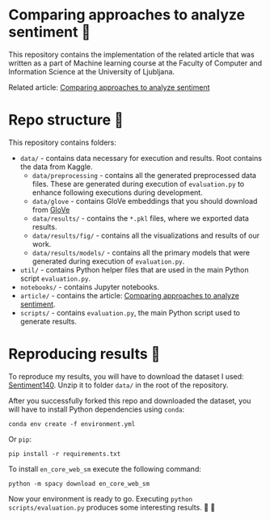 # Comparing approaches to analyze sentiment :memo:
This repository contains the implementation of the related article that was written as a part of Machine learning course at the Faculty of Computer and Information Science at the University of Ljubljana.

Related article: [Comparing approaches to analyze sentiment](https://github.com/lzontar/Sentiment-Analysis-ML/blob/master/article/comparing-approaches-to-analyze-sentiment.pdf)

# Repo structure :blue_book:
This repository contains folders:
* ```data/``` - contains data necessary for execution and results. Root contains the data from Kaggle.
  * ```data/preprocessing``` - contains all the generated preprocessed data files. These are generated during execution of `evaluation.py` to enhance following executions during development.
  * ```data/glove``` - contains GloVe embeddings that you should download from [GloVe](https://nlp.stanford.edu/projects/glove/)
  * ```data/results/``` - contains the ```*.pkl``` files, where we exported data results.
  * ```data/results/fig/``` - contains all the visualizations and results of our work.
  * ```data/results/models/``` - contains all the primary models that were generated during execution of ```evaluation.py```.  
* ```util/``` - contains Python helper files that are used in the main Python script ```evaluation.py```.
* ```notebooks/``` - contains Jupyter notebooks. 
* ```article/``` - contains the article: [Comparing approaches to analyze sentiment](https://github.com/lzontar/Sentiment-Analysis-ML/blob/master/article/comparing-approaches-to-analyze-sentiment.pdf).
* ```scripts/``` - contains ```evaluation.py```, the main Python script used to generate results. 

# Reproducing results :snake:
To reproduce my results, you will have to download the dataset I used: [Sentiment140](https://www.kaggle.com/kazanova/sentiment140). Unzip it to folder ```data/``` in the root of the repository.

After you successfully forked this repo and downloaded the dataset, you will have to install Python dependencies using `conda`:
```
conda env create -f environment.yml
```
Or `pip`:
```
pip install -r requirements.txt
```
To install ```en_core_web_sm``` execute the following command:
```
python -m spacy download en_core_web_sm
```

Now your environment is ready to go. Executing ```python scripts/evaluation.py``` produces some interesting results. :partying_face: :clinking_glasses:



